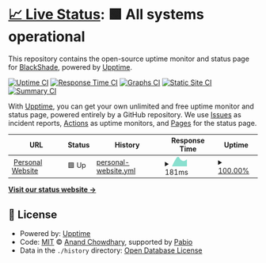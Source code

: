 # [📈 Live Status](https://status.blackshade.tech): <!--live status--> **🟩 All systems operational**

This repository contains the open-source uptime monitor and status page for [BlackShade](https://status.blackshade.tech), powered by [Upptime](https://github.com/upptime/upptime).

[![Uptime CI](https://github.com/BlackShadeOSS/BlackShadeUpTimeMonitor/workflows/Uptime%20CI/badge.svg)](https://github.com/BlackShadeOSS/BlackShadeUpTimeMonitor/actions?query=workflow%3A%22Uptime+CI%22)
[![Response Time CI](https://github.com/BlackShadeOSS/BlackShadeUpTimeMonitor/workflows/Response%20Time%20CI/badge.svg)](https://github.com/BlackShadeOSS/BlackShadeUpTimeMonitor/actions?query=workflow%3A%22Response+Time+CI%22)
[![Graphs CI](https://github.com/BlackShadeOSS/BlackShadeUpTimeMonitor/workflows/Graphs%20CI/badge.svg)](https://github.com/BlackShadeOSS/BlackShadeUpTimeMonitor/actions?query=workflow%3A%22Graphs+CI%22)
[![Static Site CI](https://github.com/BlackShadeOSS/BlackShadeUpTimeMonitor/workflows/Static%20Site%20CI/badge.svg)](https://github.com/BlackShadeOSS/BlackShadeUpTimeMonitor/actions?query=workflow%3A%22Static+Site+CI%22)
[![Summary CI](https://github.com/BlackShadeOSS/BlackShadeUpTimeMonitor/workflows/Summary%20CI/badge.svg)](https://github.com/BlackShadeOSS/BlackShadeUpTimeMonitor/actions?query=workflow%3A%22Summary+CI%22)

With [Upptime](https://upptime.js.org), you can get your own unlimited and free uptime monitor and status page, powered entirely by a GitHub repository. We use [Issues](https://github.com/BlackShadeOSS/BlackShadeUpTimeMonitor/issues) as incident reports, [Actions](https://github.com/BlackShadeOSS/BlackShadeUpTimeMonitor/actions) as uptime monitors, and [Pages](https://status.blackshade.tech) for the status page.

<!--start: status pages-->
<!-- This summary is generated by Upptime (https://github.com/upptime/upptime) -->
<!-- Do not edit this manually, your changes will be overwritten -->
<!-- prettier-ignore -->
| URL | Status | History | Response Time | Uptime |
| --- | ------ | ------- | ------------- | ------ |
| <img alt="" src="https://icons.duckduckgo.com/ip3/www.blackshade.tech.ico" height="13"> [Personal Website](https://www.blackshade.tech) | 🟩 Up | [personal-website.yml](https://github.com/BlackShadeOSS/BlackShadeUpTimeMonitor/commits/HEAD/history/personal-website.yml) | <details><summary><img alt="Response time graph" src="./graphs/personal-website/response-time-week.png" height="20"> 181ms</summary><br><a href="https://status.blackshade.tech/history/personal-website"><img alt="Response time 181" src="https://img.shields.io/endpoint?url=https%3A%2F%2Fraw.githubusercontent.com%2FBlackShadeOSS%2FBlackShadeUpTimeMonitor%2FHEAD%2Fapi%2Fpersonal-website%2Fresponse-time.json"></a><br><a href="https://status.blackshade.tech/history/personal-website"><img alt="24-hour response time 409" src="https://img.shields.io/endpoint?url=https%3A%2F%2Fraw.githubusercontent.com%2FBlackShadeOSS%2FBlackShadeUpTimeMonitor%2FHEAD%2Fapi%2Fpersonal-website%2Fresponse-time-day.json"></a><br><a href="https://status.blackshade.tech/history/personal-website"><img alt="7-day response time 181" src="https://img.shields.io/endpoint?url=https%3A%2F%2Fraw.githubusercontent.com%2FBlackShadeOSS%2FBlackShadeUpTimeMonitor%2FHEAD%2Fapi%2Fpersonal-website%2Fresponse-time-week.json"></a><br><a href="https://status.blackshade.tech/history/personal-website"><img alt="30-day response time 181" src="https://img.shields.io/endpoint?url=https%3A%2F%2Fraw.githubusercontent.com%2FBlackShadeOSS%2FBlackShadeUpTimeMonitor%2FHEAD%2Fapi%2Fpersonal-website%2Fresponse-time-month.json"></a><br><a href="https://status.blackshade.tech/history/personal-website"><img alt="1-year response time 181" src="https://img.shields.io/endpoint?url=https%3A%2F%2Fraw.githubusercontent.com%2FBlackShadeOSS%2FBlackShadeUpTimeMonitor%2FHEAD%2Fapi%2Fpersonal-website%2Fresponse-time-year.json"></a></details> | <details><summary><a href="https://status.blackshade.tech/history/personal-website">100.00%</a></summary><a href="https://status.blackshade.tech/history/personal-website"><img alt="All-time uptime 100.00%" src="https://img.shields.io/endpoint?url=https%3A%2F%2Fraw.githubusercontent.com%2FBlackShadeOSS%2FBlackShadeUpTimeMonitor%2FHEAD%2Fapi%2Fpersonal-website%2Fuptime.json"></a><br><a href="https://status.blackshade.tech/history/personal-website"><img alt="24-hour uptime 100.00%" src="https://img.shields.io/endpoint?url=https%3A%2F%2Fraw.githubusercontent.com%2FBlackShadeOSS%2FBlackShadeUpTimeMonitor%2FHEAD%2Fapi%2Fpersonal-website%2Fuptime-day.json"></a><br><a href="https://status.blackshade.tech/history/personal-website"><img alt="7-day uptime 100.00%" src="https://img.shields.io/endpoint?url=https%3A%2F%2Fraw.githubusercontent.com%2FBlackShadeOSS%2FBlackShadeUpTimeMonitor%2FHEAD%2Fapi%2Fpersonal-website%2Fuptime-week.json"></a><br><a href="https://status.blackshade.tech/history/personal-website"><img alt="30-day uptime 100.00%" src="https://img.shields.io/endpoint?url=https%3A%2F%2Fraw.githubusercontent.com%2FBlackShadeOSS%2FBlackShadeUpTimeMonitor%2FHEAD%2Fapi%2Fpersonal-website%2Fuptime-month.json"></a><br><a href="https://status.blackshade.tech/history/personal-website"><img alt="1-year uptime 100.00%" src="https://img.shields.io/endpoint?url=https%3A%2F%2Fraw.githubusercontent.com%2FBlackShadeOSS%2FBlackShadeUpTimeMonitor%2FHEAD%2Fapi%2Fpersonal-website%2Fuptime-year.json"></a></details>

<!--end: status pages-->

[**Visit our status website →**](https://status.blackshade.tech)

## 📄 License

- Powered by: [Upptime](https://github.com/upptime/upptime)
- Code: [MIT](./LICENSE) © [Anand Chowdhary](https://anandchowdhary.com), supported by [Pabio](https://pabio.com)
- Data in the `./history` directory: [Open Database License](https://opendatacommons.org/licenses/odbl/1-0/)
